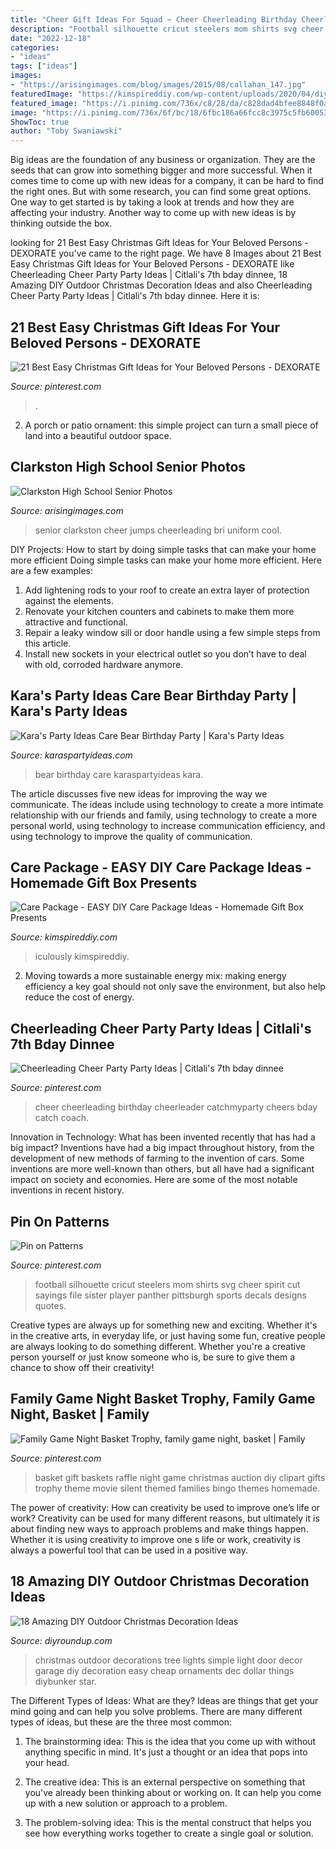 ```yaml
---
title: "Cheer Gift Ideas For Squad ~ Cheer Cheerleading Birthday Cheerleader Catchmyparty Cheers Bday Catch Coach"
description: "Football silhouette cricut steelers mom shirts svg cheer spirit cut sayings file sister player panther pittsburgh sports decals designs quotes"
date: "2022-12-18"
categories:
- "ideas"
tags: ["ideas"]
images:
- "https://arisingimages.com/blog/images/2015/08/callahan_147.jpg"
featuredImage: "https://kimspireddiy.com/wp-content/uploads/2020/04/diy-care-package-red-2.jpg"
featured_image: "https://i.pinimg.com/736x/c8/28/da/c828dad4bfee8848f0aa72511de34ab4.jpg"
image: "https://i.pinimg.com/736x/6f/bc/18/6fbc186a66fcc8c3975c5fb60053b2b7.jpg"
ShowToc: true
author: "Toby Swaniawski"
---
```



Big ideas are the foundation of any business or organization. They are the seeds that can grow into something bigger and more successful. When it comes time to come up with new ideas for a company, it can be hard to find the right ones. But with some research, you can find some great options. One way to get started is by taking a look at trends and how they are affecting your industry. Another way to come up with new ideas is by thinking outside the box.

	

		
looking for 21 Best Easy Christmas Gift Ideas for Your Beloved Persons - DEXORATE you've came to the right page. We have 8 Images about 21 Best Easy Christmas Gift Ideas for Your Beloved Persons - DEXORATE like Cheerleading Cheer Party Party Ideas | Citlali&#039;s 7th bday dinnee, 18 Amazing DIY Outdoor Christmas Decoration Ideas and also Cheerleading Cheer Party Party Ideas | Citlali&#039;s 7th bday dinnee. Here it is:
		
    
## 21 Best Easy Christmas Gift Ideas For Your Beloved Persons - DEXORATE

<img loading=lazy src="https://i.pinimg.com/736x/c8/28/da/c828dad4bfee8848f0aa72511de34ab4.jpg" onerror="this.onerror=null;this.src='https://tse3.mm.bing.net/th?id=OIP.y0Ye8MfSFr79_NpBJgCiRAHaJl&amp;pid=15.1';" alt="21 Best Easy Christmas Gift Ideas for Your Beloved Persons - DEXORATE">

_Source: pinterest.com_

>. 

	

2. A porch or patio ornament: this simple project can turn a small piece of land into a beautiful outdoor space. 

    
## Clarkston High School Senior Photos

<img loading=lazy src="https://arisingimages.com/blog/images/2015/08/callahan_147.jpg" onerror="this.onerror=null;this.src='https://tse1.mm.bing.net/th?id=OIP.TLWM-d5f2E145mMAXijAngHaFI&amp;pid=15.1';" alt="Clarkston High School Senior Photos">

_Source: arisingimages.com_

>senior clarkston cheer jumps cheerleading bri uniform cool. 

	

DIY Projects: How to start by doing simple tasks that can make your home more efficient
Doing simple tasks can make your home more efficient. Here are a few examples:
1. Add lightening rods to your roof to create an extra layer of protection against the elements.
2. Renovate your kitchen counters and cabinets to make them more attractive and functional.
3. Repair a leaky window sill or door handle using a few simple steps from this article. 
4. Install new sockets in your electrical outlet so you don’t have to deal with old, corroded hardware anymore.

    
## Kara&#039;s Party Ideas Care Bear Birthday Party | Kara&#039;s Party Ideas

<img loading=lazy src="https://karaspartyideas.com/wp-content/uploads/2017/11/Care-Bear-Birthday-Party-via-Karas-Party-Ideas-KarasPartyIdeas.com5_.jpg" onerror="this.onerror=null;this.src='https://tse2.mm.bing.net/th?id=OIP.jmYWLQ4rTJyss6J2gOLvKgHaLH&amp;pid=15.1';" alt="Kara&#039;s Party Ideas Care Bear Birthday Party | Kara&#039;s Party Ideas">

_Source: karaspartyideas.com_

>bear birthday care karaspartyideas kara. 

	

The article discusses five new ideas for improving the way we communicate. The ideas include using technology to create a more intimate relationship with our friends and family, using technology to create a more personal world, using technology to increase communication efficiency, and using technology to improve the quality of communication.

    
## Care Package - EASY DIY Care Package Ideas - Homemade Gift Box Presents

<img loading=lazy src="https://kimspireddiy.com/wp-content/uploads/2020/04/diy-care-package-red-2.jpg" onerror="this.onerror=null;this.src='https://tse4.mm.bing.net/th?id=OIP.vJHL88l2ef72zyv6oqnf3wHaNM&amp;pid=15.1';" alt="Care Package - EASY DIY Care Package Ideas - Homemade Gift Box Presents">

_Source: kimspireddiy.com_

>iculously kimspireddiy. 

	

2. Moving towards a more sustainable energy mix: making energy efficiency a key goal should not only save the environment, but also help reduce the cost of energy.

    
## Cheerleading Cheer Party Party Ideas | Citlali&#039;s 7th Bday Dinnee

<img loading=lazy src="https://i.pinimg.com/736x/bf/76/6a/bf766ae154ee73762a44ec05339ef1ed--cheer-birthday-gymnastics-birthday.jpg?b=t" onerror="this.onerror=null;this.src='https://tse1.mm.bing.net/th?id=OIP.HVByh6vSY6_apjG45deaogHaJ3&amp;pid=15.1';" alt="Cheerleading Cheer Party Party Ideas | Citlali&#039;s 7th bday dinnee">

_Source: pinterest.com_

>cheer cheerleading birthday cheerleader catchmyparty cheers bday catch coach. 

	

Innovation in Technology: What has been invented recently that has had a big impact?
Inventions have had a big impact throughout history, from the development of new methods of farming to the invention of cars. Some inventions are more well-known than others, but all have had a significant impact on society and economies. Here are some of the most notable inventions in recent history.

    
## Pin On Patterns

<img loading=lazy src="https://i.pinimg.com/736x/6f/bc/18/6fbc186a66fcc8c3975c5fb60053b2b7.jpg" onerror="this.onerror=null;this.src='https://tse2.mm.bing.net/th?id=OIP.6QV19P6LhXGlSqLFV1X_EAHaK7&amp;pid=15.1';" alt="Pin on Patterns">

_Source: pinterest.com_

>football silhouette cricut steelers mom shirts svg cheer spirit cut sayings file sister player panther pittsburgh sports decals designs quotes. 

	

Creative types are always up for something new and exciting. Whether it's in the creative arts, in everyday life, or just having some fun, creative people are always looking to do something different. Whether you're a creative person yourself or just know someone who is, be sure to give them a chance to show off their creativity!

    
## Family Game Night Basket Trophy, Family Game Night, Basket | Family

<img loading=lazy src="https://i.pinimg.com/736x/24/70/e9/2470e93ab201b546ad60333831f4406b--basket-raffle-basket-bingo.jpg" onerror="this.onerror=null;this.src='https://tse2.mm.bing.net/th?id=OIP.-4MZoB1RaTMHW0496rIrugHaJ3&amp;pid=15.1';" alt="Family Game Night Basket Trophy, family game night, basket | Family">

_Source: pinterest.com_

>basket gift baskets raffle night game christmas auction diy clipart gifts trophy theme movie silent themed families bingo themes homemade. 

	

The power of creativity: How can creativity be used to improve one’s life or work?
Creativity can be used for many different reasons, but ultimately it is about finding new ways to approach problems and make things happen. Whether it is using creativity to improve one s life or work, creativity is always a powerful tool that can be used in a positive way.

    
## 18 Amazing DIY Outdoor Christmas Decoration Ideas

<img loading=lazy src="http://diyroundup.com/wp-content/uploads/2016/09/Simple-Garage-Door-Christmas-Tree.jpg" onerror="this.onerror=null;this.src='https://tse2.mm.bing.net/th?id=OIP.iNeXDXDQ9w0SOsvZbbsvZQHaJ4&amp;pid=15.1';" alt="18 Amazing DIY Outdoor Christmas Decoration Ideas">

_Source: diyroundup.com_

>christmas outdoor decorations tree lights simple light door decor garage diy decoration easy cheap ornaments dec dollar things diybunker star. 

	

The Different Types of Ideas: What are they?
Ideas are things that get your mind going and can help you solve problems. There are many different types of ideas, but these are the three most common:
1. The brainstorming idea: This is the idea that you come up with without anything specific in mind. It's just a thought or an idea that pops into your head.

2. The creative idea: This is an external perspective on something that you've already been thinking about or working on. It can help you come up with a new solution or approach to a problem.

3. The problem-solving idea: This is the mental construct that helps you see how everything works together to create a single goal or solution.

